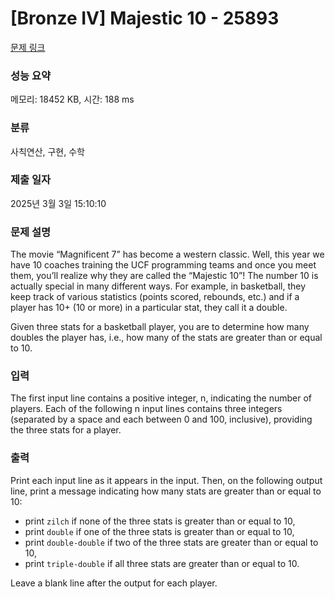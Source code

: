 # [Bronze IV] Majestic 10 - 25893 

[문제 링크](https://www.acmicpc.net/problem/25893) 

### 성능 요약

메모리: 18452 KB, 시간: 188 ms

### 분류

사칙연산, 구현, 수학

### 제출 일자

2025년 3월 3일 15:10:10

### 문제 설명

<p>The movie “Magnificent 7” has become a western classic. Well, this year we have 10 coaches training the UCF programming teams and once you meet them, you’ll realize why they are called the “Majestic 10”! The number 10 is actually special in many different ways. For example, in basketball, they keep track of various statistics (points scored, rebounds, etc.) and if a player has 10+ (10 or more) in a particular stat, they call it a double.</p>

<p>Given three stats for a basketball player, you are to determine how many doubles the player has, i.e., how many of the stats are greater than or equal to 10.</p>

### 입력 

 <p>The first input line contains a positive integer, n, indicating the number of players. Each of the following n input lines contains three integers (separated by a space and each between 0 and 100, inclusive), providing the three stats for a player.</p>

### 출력 

 <p>Print each input line as it appears in the input. Then, on the following output line, print a message indicating how many stats are greater than or equal to 10:</p>

<ul>
	<li>print <code>zilch</code> if none of the three stats is greater than or equal to 10,</li>
	<li>print <code>double</code> if one of the three stats is greater than or equal to 10,</li>
	<li>print <code>double-double</code> if two of the three stats are greater than or equal to 10,</li>
	<li>print <code>triple-double</code> if all three stats are greater than or equal to 10.</li>
</ul>

<p>Leave a blank line after the output for each player.</p>

